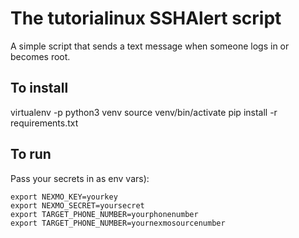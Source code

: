 # The tutorialinux SSHAlert script

A simple script that sends a text message when someone logs in or becomes root.

## To install

virtualenv -p python3 venv
source venv/bin/activate
pip install -r requirements.txt


## To run

Pass your secrets in as env vars):

```
export NEXMO_KEY=yourkey
export NEXMO_SECRET=yoursecret
export TARGET_PHONE_NUMBER=yourphonenumber
export TARGET_PHONE_NUMBER=yournexmosourcenumber
```

